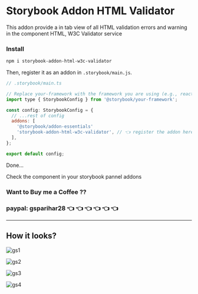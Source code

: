 # Storybook Addon HTML Validator
This addon provide a in tab view of all HTML validation errors and warning in the component HTML, W3C Validator service

### Install 

```sh
npm i storybook-addon-html-w3c-validator
```

Then, register it as an addon in `.storybook/main.js`.

```js
// .storybook/main.ts

// Replace your-framework with the framework you are using (e.g., react-webpack5, vue3-vite)
import type { StorybookConfig } from '@storybook/your-framework';

const config: StorybookConfig = {
  // ...rest of config
  addons: [
    '@storybook/addon-essentials'
    'storybook-addon-html-w3c-validator', // 👈 register the addon here
  ],
};

export default config;
```


Done...

Check the component in your storybook pannel addons

### Want to Buy me a Coffee ??
### paypal: gsparihar28   👈 👈 👈 👈 👈 👈 


-----------------------------

## How it looks?
![gs1](https://github.com/user-attachments/assets/5f9d1adf-9707-4e17-a883-34ca5c66c1ea)

![gs2](https://github.com/user-attachments/assets/486d6664-3df6-40a0-996d-9137734af471)

![gs3](https://github.com/user-attachments/assets/6286da57-7df6-48cb-94b5-ebd878be30d1)

![gs4](https://github.com/user-attachments/assets/a5f6356c-f950-4ef7-b2bc-3c068a2f3383)
